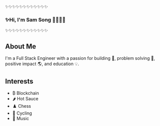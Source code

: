 ✨✨✨✨✨✨✨✨✨✨✨✨
### ✨Hi, I'm Sam Song 👋🧑‍💻✨
✨✨✨✨✨✨✨✨✨✨✨✨

## About Me
I'm a Full Stack Engineer with a passion for building 🧱, problem solving 🧩, positive impact 🌎, and education 💡.

## Interests
- ₿ Blockchain
- 🌶️ Hot Sauce
- ♟️ Chess
- 🚴 Cycling
- 🎻 Music
